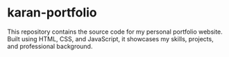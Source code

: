 # karan-portfolio
This repository contains the source code for my personal portfolio website. Built using HTML, CSS, and JavaScript, it showcases my skills, projects, and professional background.
